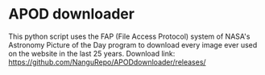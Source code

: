 # APOD downloader

This python script uses the FAP (File Access Protocol) system of NASA's Astronomy Picture of the Day program to download every image ever used on the website in the last 25 years.
Download link:
https://github.com/NanguRepo/APODdownloader/releases/
